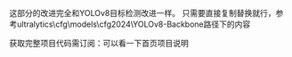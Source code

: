 这部分的改进完全和YOLOv8目标检测改进一样。
只需要直接复制替换就行，参考ultralytics\cfg\models\cfg2024\YOLOv8-Backbone路径下的内容


获取完整项目代码需订阅：可以看一下首页项目说明